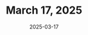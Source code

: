 ---
title: March 17, 2025
date: 2025-03-17
tags:
- 1min
- csound
- c4t
layout: minute.njk
postnumber: 442
duration: '1:09'
length: 2760619
---